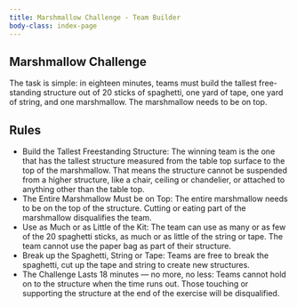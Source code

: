 ```yaml
---
title: Marshmallow Challenge - Team Builder
body-class: index-page
---
```


## Marshmallow Challenge

The task is simple: in eighteen minutes, teams must build the tallest free-standing structure out of 20 sticks of spaghetti, one yard of tape, one yard of string, and one marshmallow. The marshmallow needs to be on top.

## Rules

* Build the Tallest Freestanding Structure: The winning team is the one that has the tallest structure measured from the table top surface to the top of the marshmallow. That means the structure cannot be suspended from a higher structure, like a chair, ceiling or chandelier, or attached to anything other than the table top.
* The Entire Marshmallow Must be on Top: The entire marshmallow needs to be on the top of the structure. Cutting or eating part of the marshmallow disqualifies the team.  
* Use as Much or as Little of the Kit: The team can use as many or as few of the 20 spaghetti sticks, as much or as little of the string or tape. The team cannot use the paper bag as part of their structure.
* Break up the Spaghetti, String or Tape: Teams are free to break the spaghetti, cut up the tape and string to create new structures.
* The Challenge Lasts 18 minutes — no more, no less: Teams cannot hold on to the structure when the time runs out. Those touching or supporting the structure at the end of the exercise will be disqualified. 



